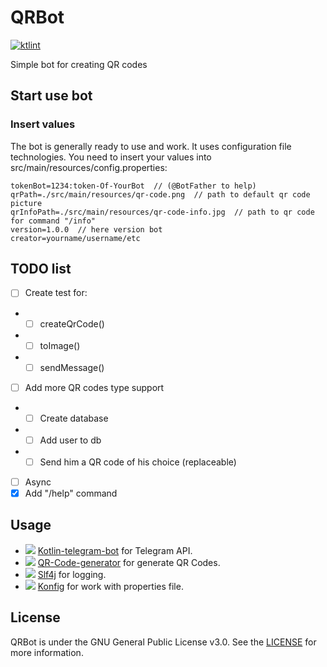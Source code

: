 # QRBot
[![ktlint](https://img.shields.io/badge/code%20style-%E2%9D%A4-FF4081.svg)](https://ktlint.github.io/)

Simple bot for creating QR codes

## Start use bot

### Insert values

The bot is generally ready to use and work. It uses configuration file technologies. You need to insert your values into src/main/resources/config.properties:

```properties
tokenBot=1234:token-Of-YourBot  // (@BotFather to help)
qrPath=./src/main/resources/qr-code.png  // path to default qr code picture
qrInfoPath=./src/main/resources/qr-code-info.jpg  // path to qr code for command "/info"
version=1.0.0  // here version bot
creator=yourname/username/etc
```

## TODO list

- [ ] Create test for:
- - [ ] createQrCode()
- - [ ] toImage()
- - [ ] sendMessage()
- [ ] Add more QR codes type support
- - [ ] Create database
- - [ ] Add user to db
- - [ ] Send him a QR code of his choice (replaceable)
- [ ] Async
- [x] Add "/help" command

## Usage
- ![](https://avatars.githubusercontent.com/u/57418018?s=24) [Kotlin-telegram-bot](https://github.com/python-telegram-bot/python-telegram-bot) for Telegram API.
- ![](https://avatars.githubusercontent.com/u/672172?s=24) [QR-Code-generator](https://github.com/nayuki/QR-Code-generator) for generate QR Codes.
- ![](https://avatars.githubusercontent.com/u/1521407?s=24) [Slf4j](https://github.com/qos-ch/slf4j) for logging.
- ![](https://avatars.githubusercontent.com/u/56219?s=24) [Konfig](https://github.com/npryce/konfig) for work with properties file.

## License
QRBot is under the GNU General Public License v3.0. See the [LICENSE](LICENSE) for more information.
